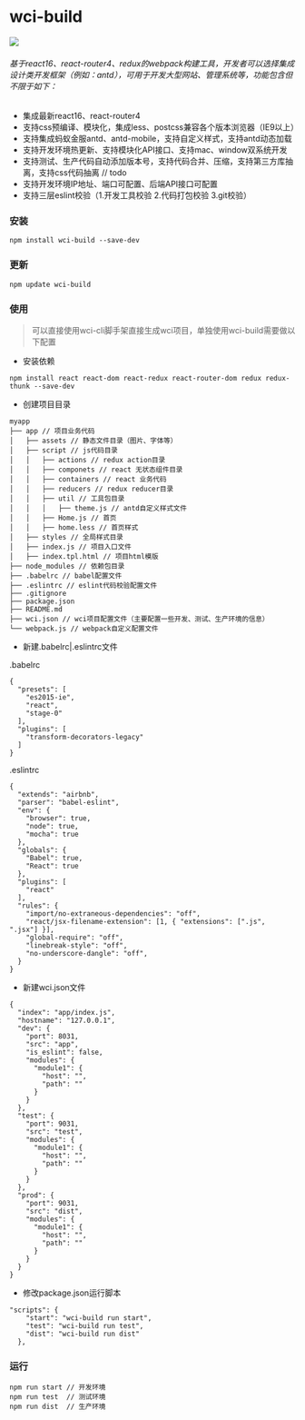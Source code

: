 # wci-build

[![](https://badge.juejin.im/entry/5a8f6e28f265da4e761fddca/likes.svg?style=flat-square)](https://juejin.im/post/5a8f6dc25188257a7b5aa8b3)


###### 基于react16、react-router4、redux的webpack构建工具，开发者可以选择集成设计类开发框架（例如：antd），可用于开发大型网站、管理系统等，功能包含但不限于如下：

* 集成最新react16、react-router4
* 支持css预编译、模块化，集成less、postcss兼容各个版本浏览器（IE9以上）
* 支持集成蚂蚁金服antd、antd-mobile，支持自定义样式，支持antd动态加载
* 支持开发环境热更新、支持模块化API接口、支持mac、window双系统开发
* 支持测试、生产代码自动添加版本号，支持代码合并、压缩，支持第三方库抽离，支持css代码抽离 // todo
* 支持开发环境IP地址、端口可配置、后端API接口可配置
* 支持三层eslint校验（1.开发工具校验 2.代码打包校验 3.git校验）

### 安装

```
npm install wci-build --save-dev
```

### 更新

```
npm update wci-build
```

### 使用
> 可以直接使用wci-cli脚手架直接生成wci项目，单独使用wci-build需要做以下配置

* 安装依赖

```
npm install react react-dom react-redux react-router-dom redux redux-thunk --save-dev
```

* 创建项目目录

```
myapp
├── app // 项目业务代码
│   ├── assets // 静态文件目录（图片、字体等）
│   ├── script // js代码目录
│   │   ├── actions // redux action目录
│   │   ├── componets // react 无状态组件目录
│   │   ├── containers // react 业务代码
│   │   ├── reducers // redux reducer目录
│   │   ├── util // 工具包目录
│   │   │   ├── theme.js // antd自定义样式文件
│   │   ├── Home.js // 首页
│   │   ├── home.less // 首页样式
│   ├── styles // 全局样式目录
│   ├── index.js // 项目入口文件
│   ├── index.tpl.html // 项目html模版
├── node_modules // 依赖包目录
├── .babelrc // babel配置文件
├── .eslintrc // eslint代码校验配置文件
├── .gitignore
├── package.json
├── README.md
├── wci.json // wci项目配置文件（主要配置一些开发、测试、生产环境的信息）
└── webpack.js // webpack自定义配置文件
```

* 新建.babelrc|.eslintrc文件

.babelrc

```
{
  "presets": [
    "es2015-ie",
    "react",
    "stage-0"
  ],
  "plugins": [
    "transform-decorators-legacy"
  ]
}
```

.eslintrc

```
{
  "extends": "airbnb",
  "parser": "babel-eslint",
  "env": {
    "browser": true,
    "node": true,
    "mocha": true
  },
  "globals": {
    "Babel": true,
    "React": true
  },
  "plugins": [
    "react"
  ],
  "rules": {
    "import/no-extraneous-dependencies": "off",
    "react/jsx-filename-extension": [1, { "extensions": [".js", ".jsx"] }],
    "global-require": "off",
    "linebreak-style": "off",
    "no-underscore-dangle": "off",
  }
}
```

* 新建wci.json文件

```
{
  "index": "app/index.js",
  "hostname": "127.0.0.1",
  "dev": {
    "port": 8031,
    "src": "app",
    "is_eslint": false,
    "modules": {
      "module1": {
        "host": "",
        "path": ""
      }
    }
  },
  "test": {
    "port": 9031,
    "src": "test",
    "modules": {
      "module1": {
        "host": "",
        "path": ""
      }
    }
  },
  "prod": {
    "port": 9031,
    "src": "dist",
    "modules": {
      "module1": {
        "host": "",
        "path": ""
      }
    }
  }
}
```

* 修改package.json运行脚本

```
"scripts": {
    "start": "wci-build run start",
    "test": "wci-build run test",
    "dist": "wci-build run dist"
  },
```

### 运行

```
npm run start // 开发环境
npm run test  // 测试环境
npm run dist  // 生产环境
```
